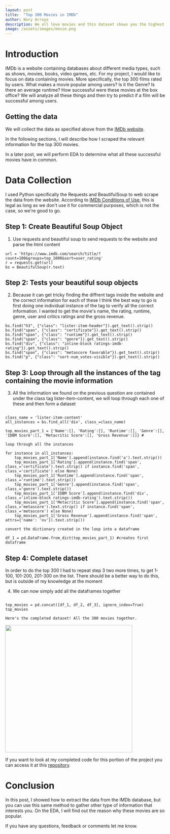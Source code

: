 ```yaml
---
layout: post
title:  "Top 300 Movies in IMDb"
author: Nory Arroyo
description: We all love movies and this dataset shows you the highest rated movies by users in IMDb. 
image: /assets/images/movie.png
---
```


# Introduction

IMDb is a website containing databases about different media types, such as shows, movies, books, video games, etc. For my project, I would like to focus on data containing movies. More specifically, the top 300 films rated by users. What makes a movie popular among users? Is it the Genre? Is there an average runtime? How successful were these movies at the box office? We will analyze all these things and then try to predict if a film will be successful among users. 


## Getting the data 

We will collect the data as specified above from the [IMDb website](https://www.imdb.com/search/title/?groups=top_1000&sort=user_rating,desc&count=100&ref_=adv_prv).

In the following sections, I will describe how I scraped the relevant information for the top 300 movies. 

In a later post, we will perform EDA to determine what all these successful movies have in common. 



# Data Collection 

I used Python specifically the Requests and BeautifulSoup to web scrape the data from the website. According to [IMDb Conditions of Use](https://www.imdb.com/conditions), this is legal as long as we don't use it for commercial purposes, which is not the case, so we're good to go. 


## Step 1: Create Beautiful Soup Object 

1. Use requests and beautiful soup to send requests to the website and parse the html content

```
url = 'https://www.imdb.com/search/title/?count=100&groups=top_1000&sort=user_rating'
r = requests.get(url) 
bs = BeautifulSoup(r.text) 

```
## Step 2: Tests your beautiful soup objects

2. Because it can get tricky finding the diffrent tags inside the website and the correct information for each of these I think the best way to go is first doing one individual instance of the tag to verify all the correct information. I wanted to get the movie's name, the rating, runtime, genre, user and critics ratings and the gross revenue. 

```
bs.find("h3", {"class": "lister-item-header"}).get_text().strip() 
bs.find("span", {"class": "certificate"}).get_text().strip()
bs.find("span", {"class": "runtime"}).get_text().strip()
bs.find("span", {"class": "genre"}).get_text().strip()
bs.find("div", {"class": "inline-block ratings-imdb-rating"}).get_text().strip() 
bs.find("span", {"class": "metascore favorable"}).get_text().strip() 
bs.find("p", {"class": "sort-num_votes-visible"}).get_text().strip() 

```

## Step 3: Loop through all the instances of the tag containing the movie information


3. All the information we found on the previous question are contained under the class tag lister-item-content, we will loop through each one of these and then form a dataset 

```

class_name = 'lister-item-content' 
all_instances = bs.find_all('div', class_=class_name)

top_movies_part_1 = {'Name':[], 'Rating':[], 'Runtime':[], 'Genre':[], 'IDBM Score':[], 'Metacritic Score':[], 'Gross Revenue':[]} #

loop through all the instances 

for instance in all_instances: 
    top_movies_part_1['Name'].append(instance.find('a').text.strip())
    top_movies_part_1['Rating'].append(instance.find('span', class_='certificate').text.strip() if instance.find('span', class_='certificate') else None)
    top_movies_part_1['Runtime'].append(instance.find('span', class_='runtime').text.strip())
    top_movies_part_1['Genre'].append(instance.find('span', class_='genre').text.strip())
    top_movies_part_1['IDBM Score'].append(instance.find('div', class_='inline-block ratings-imdb-rating').text.strip())
    top_movies_part_1['Metacritic Score'].append(instance.find('span', class_='metascore').text.strip() if instance.find('span', class_='metascore') else None)
    top_movies_part_1['Gross Revenue'].append(instance.find('span', attrs={'name': 'nv'}).text.strip())

convert the dictionary created in the loop into a dataframe 

df_1 = pd.DataFrame.from_dict(top_movies_part_1) #creates first dataframe

```

## Step 4: Complete dataset 

In order to do the top 300 I had to repeat step 3 two more times, to get 1-100, 101-200, 201-300 on the list. There should be a better way to do this, but is outside of my knowledge at the moment 

4. We can now simply add all the dataframes together 

```

top_movies = pd.concat([df_1, df_2, df_3], ignore_index=True)
top_movies

Here's the completed dataset! All the 300 movies together. 

```


<img src="https://raw.githubusercontent.com/noryarroyo/my386blog/main/assets/images/df_complete.png" alt="" style="width:400px;"/>


If you want to look at my completed code for this portion of the project you can access it at this [repository](https://github.com/noryarroyo/386-Data-Project-).

# Conclusion 

In this post, I showed how to extract the data from the IMDb database, but you can use this same method to gather other type of information that interests you. On the EDA, I will find out the reason why these movies are so popular. 

If you have any questions, feedback or comments let me know. 


